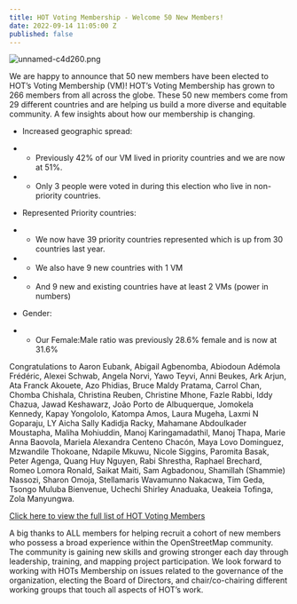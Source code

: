 ```yaml
---
title: HOT Voting Membership - Welcome 50 New Members!
date: 2022-09-14 11:05:00 Z
published: false
---
```


![unnamed-c4d260.png](/uploads/unnamed-c4d260.png)

We are happy to announce that 50 new members have been elected to HOT’s Voting Membership (VM)! HOT’s Voting Membership has grown to 266 members from all across the globe. These 50 new members come from 29 different countries and are helping us build a more diverse and equitable community. A few insights about how our membership is changing.

* Increased geographic spread: 
* * Previously 42% of our VM lived in priority countries and we are now at 51%. 
* * Only 3 people were voted in during this election who live in non-priority countries. 

* Represented Priority countries:
* * We now have 39 priority countries represented which is up from 30 countries last year. 
* * We also have 9 new countries with 1 VM
* * And 9 new and existing countries have at least 2 VMs (power in numbers)
 
* Gender:
* * Our Female:Male ratio was previously 28.6% female and is now at 31.6%

Congratulations to Aaron Eubank, Abigail Agbenomba, Abiodoun Adémola Frédéric, Alexei Schwab, Angela Norvi, Yawo Teyvi, Anni Beukes, Ark Arjun, Ata Franck Akouete, Azo Phidias, Bruce Maldy Pratama, Carrol Chan, Chomba Chishala, Christina Reuben, Christine Mhone, Fazle Rabbi, Iddy Chazua, Jawad Keshawarz, João Porto de Albuquerque, Jomokela Kennedy, Kapay Yongololo, Katompa Amos, Laura Mugeha, Laxmi N Goparaju, LY Aicha Sally Kadidja Racky, Mahamane Abdoulkader Moustapha, Maliha Mohiuddin, Manoj Karingamadathil, Manoj Thapa, Marie Anna Baovola, Mariela Alexandra Centeno Chacón, Maya Lovo Dominguez, Mzwandile Thokoane, Ndapile Mkuwu, Nicole Siggins, Paromita Basak, Peter Agenga, Quang Huy Nguyen, Rabi Shrestha, Raphael Brechard, Romeo Lomora Ronald, Saikat Maiti, Sam Agbadonou, Shamillah (Shammie) Nassozi, Sharon Omoja, Stellamaris Wavamunno Nakacwa, Tim Geda, Tsongo Muluba Bienvenue, Uchechi Shirley Anaduaka, Ueakeia Tofinga, Zola Manyungwa. 


[Click here to view the full list of HOT Voting Members](http://https://www.hotosm.org/voting-members)

A big thanks to ALL members for helping recruit a cohort of new members who possess a broad experience within the OpenStreetMap community. The community is gaining new skills and  growing stronger each day through leadership, training, and mapping project participation. We look forward to working with HOTs Membership on issues related to the governance of the organization, electing the Board of Directors, and chair/co-chairing different working groups that touch all aspects of HOT’s work. 




